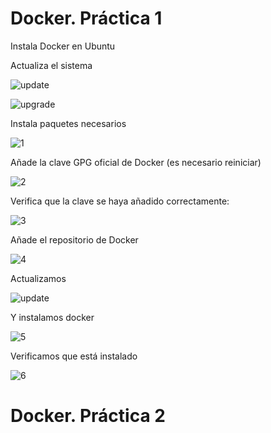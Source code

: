 # Docker. Práctica 1

Instala Docker en Ubuntu

Actualiza el sistema

![update](https://github.com/user-attachments/assets/351ec817-2368-4472-a143-0229a7e7fbfd)

![upgrade](https://github.com/user-attachments/assets/4f415e50-f85d-49a2-81b8-50adde3e82e3)

Instala paquetes necesarios

![1](https://github.com/user-attachments/assets/3bd111eb-bf8c-40b1-a6b0-370e3590cf29)

Añade la clave GPG oficial de Docker (es necesario reiniciar)

![2](https://github.com/user-attachments/assets/36351ee6-a77e-4fa5-b807-cf79947fd1ba)

Verifica que la clave se haya añadido correctamente:

![3](https://github.com/user-attachments/assets/f5e61628-6eaf-4c16-9122-8ff2aa5fa04d)

Añade el repositorio de Docker

![4](https://github.com/user-attachments/assets/2143c9d0-5608-4a7e-9d34-8a77e918aff6)

Actualizamos 

![update](https://github.com/user-attachments/assets/a620b803-3535-4041-96a8-d9562cb5cfe6)

Y instalamos docker

![5](https://github.com/user-attachments/assets/e2c63ed2-a60b-48cc-9752-561306ebb270)

Verificamos que está instalado

![6](https://github.com/user-attachments/assets/35bf5bbc-d649-4346-b091-6b8e698aa92b)

# Docker. Práctica 2












